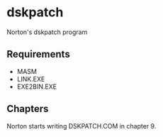 # dskpatch
Norton's dskpatch program

## Requirements

  - MASM
  - LINK.EXE
  - EXE2BIN.EXE
  
 
 ## Chapters
 
 Norton starts writing DSKPATCH.COM in chapter 9.
